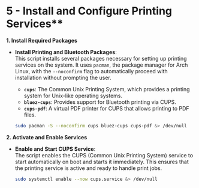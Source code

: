 # 5 - Install and Configure Printing Services**

**1. Install Required Packages**

   - **Install Printing and Bluetooth Packages**:  
     This script installs several packages necessary for setting up printing services on the system. It uses `pacman`, the package manager for Arch Linux, with the `--noconfirm` flag to automatically proceed with installation without prompting the user.

     - **`cups`**: The Common Unix Printing System, which provides a printing system for Unix-like operating systems.
     - **`bluez-cups`**: Provides support for Bluetooth printing via CUPS.
     - **`cups-pdf`**: A virtual PDF printer for CUPS that allows printing to PDF files.

     ```bash
     sudo pacman -S --noconfirm cups bluez-cups cups-pdf &> /dev/null
     ```

**2. Activate and Enable Services**

   - **Enable and Start CUPS Service**:  
     The script enables the CUPS (Common Unix Printing System) service to start automatically on boot and starts it immediately. This ensures that the printing service is active and ready to handle print jobs.

     ```bash
     sudo systemctl enable --now cups.service &> /dev/null
     ```
